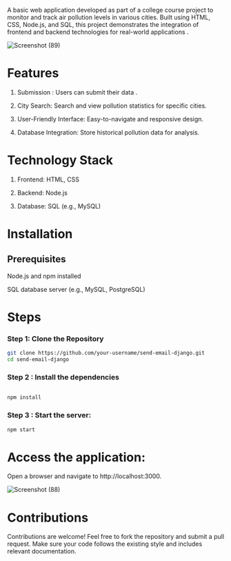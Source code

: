 A basic web application developed as part of a college course project to monitor and track air pollution levels in various cities. Built using HTML, CSS, Node.js, and SQL, this project demonstrates the integration of frontend and backend technologies for real-world applications .


![Screenshot (89)](https://github.com/user-attachments/assets/544c3ea1-d12d-4f64-834f-0e08afb29def)


# Features

1. Submission : Users can submit their data .

2. City Search: Search and view pollution statistics for specific cities.

3. User-Friendly Interface: Easy-to-navigate and responsive design.

4. Database Integration: Store historical pollution data for analysis.

# Technology Stack

1. Frontend: HTML, CSS

2. Backend: Node.js

3. Database: SQL (e.g., MySQL)

# Installation

## Prerequisites

Node.js and npm installed

SQL database server (e.g., MySQL, PostgreSQL)

# Steps

### Step 1: Clone the Repository

```bash
git clone https://github.com/your-username/send-email-django.git
cd send-email-django
```


### Step 2 : Install the dependencies
```bash

npm install
```

### Step 3 :  Start the server:
```bash
npm start
```

# Access the application:
Open a browser and navigate to http://localhost:3000.



![Screenshot (88)](https://github.com/user-attachments/assets/6ca17732-f473-4784-824a-35dcae0725e6)

# Contributions

Contributions are welcome! Feel free to fork the repository and submit a pull request. Make sure your code follows the existing style and includes relevant documentation.

